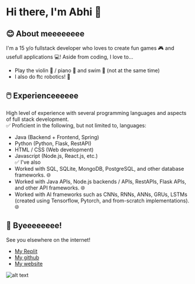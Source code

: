 # Hi there, I'm Abhi 👋

## 😊 About meeeeeeee
I'm a 15 y/o fullstack developer who loves to create fun games 🎮 and usefull applications 💻!
Aside from coding, I love to...
- Play the violin 🎻 / piano 🎹 and swim 🌊 (not at the same time)
- I also do ftc robotics! 🤖

## 🖱️ Experienceeeeee
High level of experience with several programming languages and aspects of full stack development.\
✅ Proficient in the following, but not limited to, languages:
- Java (Backend + Frontend, Spring)
- Python (Python, Flask, RestAPI)
- HTML / CSS (Web development)
- Javascript (Node.js, React.js, etc.) <br/>
✅ I've also
- Worked with SQL, SQLite, MongoDB, PostgreSQL, and other database frameworks. 🌐
- Worked with Java APIs, Node.js backends / APIs, RestAPIs, Flask APIs, and other API frameworks. 🌐
- Worked with AI frameworks such as CNNs, RNNs, ANNs, GRUs, LSTMs (created using Tensorflow, Pytorch, and from-scratch implementations). 🌐

## 👋 Byeeeeeeee!
See you  elsewhere on the internet!
- [My Replit](https://replit.com/@abhiramtx)
- [My github](https://github.com/abhiramtx)
- [My website](https://abhiramtx.github.io/portfolio/)


![alt text](https://avatars.githubusercontent.com/u/106994329?v=4)
<!--
**abhiramtx/abhiramtx** is a ✨ _special_ ✨ repository because its `README.md` (this file) appears on your GitHub profile.

Here are some ideas to get you started:

- 🔭 I’m currently working on ...
- 🌱 I’m currently learning ...
- 👯 I’m looking to collaborate on ...
- 🤔 I’m looking for help with ...
- 💬 Ask me about ...
- 📫 How to reach me: ...
- 😄 Pronouns: ...
- ⚡ Fun fact: ...
-->
